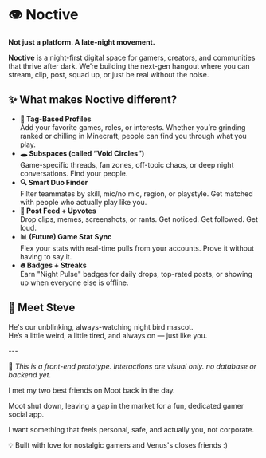<h1>👁️ Noctive</h1>
<p><strong>Not just a platform. A late-night movement.</strong></p>
<p><strong>Noctive</strong> is a night-first digital space for gamers, creators, and communities that thrive after dark.
We’re building the next-gen hangout where you can stream, clip, post, squad up, or just be real without the noise.</p>

<h2>✨ What makes Noctive different?</h2>
<ul>
  <li><strong>🧿 Tag-Based Profiles</strong><br>
  Add your favorite games, roles, or interests. Whether you’re grinding ranked or chilling in Minecraft, people can find you through what you play.</li>

  <li><strong>🕳️ Subspaces (called “Void Circles”)</strong><br>
  Game-specific threads, fan zones, off-topic chaos, or deep night conversations. Find your people.</li>

  <li><strong>🔍 Smart Duo Finder</strong><br>
  Filter teammates by skill, mic/no mic, region, or playstyle. Get matched with people who actually play like you.</li>

  <li><strong>📣 Post Feed + Upvotes</strong><br>
  Drop clips, memes, screenshots, or rants. Get noticed. Get followed. Get loud.</li>

  <li><strong>📊 (Future) Game Stat Sync</strong><br>
  Flex your stats with real-time pulls from your accounts. Prove it without having to say it.</li>

  <li><strong>🔥 Badges + Streaks</strong><br>
  Earn "Night Pulse" badges for daily drops, top-rated posts, or showing up when everyone else is offline.</li>
</ul>

<h2>🦉 Meet Steve</h2>
<p>He's our unblinking, always-watching night bird mascot.<br>
He’s a little weird, a little tired, and always on — just like you.</p>
---

🚧 *This is a front-end prototype. Interactions are visual only. no database or backend yet.*

I met my two best friends on Moot back in the day.

Moot shut down, leaving a gap in the market for a fun, dedicated gamer social app.

I want something that feels personal, safe, and actually you, not corporate.

💡 Built with love for nostalgic gamers and Venus's closes friends :)

